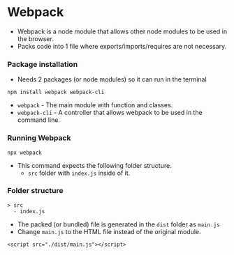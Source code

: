 # Webpack

- Webpack is a node module that allows other node modules to be used in the browser.
- Packs code into 1 file where exports/imports/requires are not necessary.

### Package installation

- Needs 2 packages (or node modules) so it can run in the terminal

`npm install webpack webpack-cli`

- `webpack` - The main module with function and classes.
- `webpack-cli` - A controller that allows webpack to be used in the command line.

### Running Webpack

`npx webpack`

- This command expects the following folder structure.
  - `src` folder with `index.js` inside of it.

### Folder structure

```
> src
  - index.js
```

- The packed (or bundled) file is generated in the `dist` folder as `main.js`
- Change `main.js` to the HTML file instead of the original module.

`<script src="./dist/main.js"></script>`
